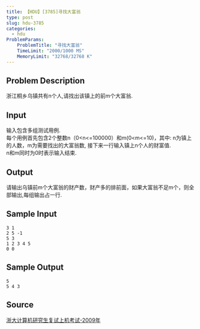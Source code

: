 ```yaml
---
title: 【HDU】[3785]寻找大富翁
type: post
slug: hdu-3785
categories:
  - hdu
ProblemParams:
    ProblemTitle: "寻找大富翁"
    TimeLimit: "2000/1000 MS"
    MemoryLimit: "32768/32768 K"
---
```


## Problem Description

浙江桐乡乌镇共有n个人,请找出该镇上的前m个大富翁.

## Input

输入包含多组测试用例.  
每个用例首先包含2个整数n（0<n<=100000）和m(0<m<=10)，其中: n为镇上的人数，m为需要找出的大富翁数, 接下来一行输入镇上n个人的财富值.  
n和m同时为0时表示输入结束.

## Output

请输出乌镇前m个大富翁的财产数，财产多的排前面，如果大富翁不足m个，则全部输出,每组输出占一行.

## Sample Input

```
3 1
2 5 -1
5 3
1 2 3 4 5
0 0
```

## Sample Output

```
5
5 4 3
```

## Source

[浙大计算机研究生复试上机考试-2009年](https://acm.hdu.edu.cn//search.php?field=problem&key=%D5%E3%B4%F3%BC%C6%CB%E3%BB%FA%D1%D0%BE%BF%C9%FA%B8%B4%CA%D4%C9%CF%BB%FA%BF%BC%CA%D4-2009%C4%EA&source=1&searchmode=source)
